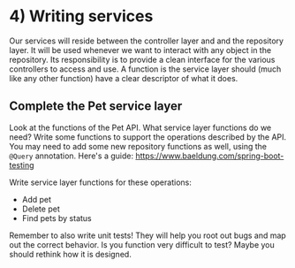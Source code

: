 # 4) Writing services
Our services will reside between the controller layer and and the repository layer. It will be used
whenever we want to interact with any object in the repository. Its responsibility is to provide
a clean interface for the various controllers to access and use. A function is the service layer should
(much like any other function) have a clear descriptor of what it does.

## Complete the Pet service layer
Look at the functions of the Pet API. What service layer functions do we need? Write some functions 
to support the operations described by the API. You may need to add some new repository functions as well,
using the `@Query` annotation. Here's a guide: https://www.baeldung.com/spring-boot-testing

Write service layer functions for these operations:
- Add pet
- Delete pet
- Find pets by status

Remember to also write unit tests! They will help you root out bugs and map out the correct behavior. 
Is you function very difficult to test? Maybe you should rethink how it is designed. 


